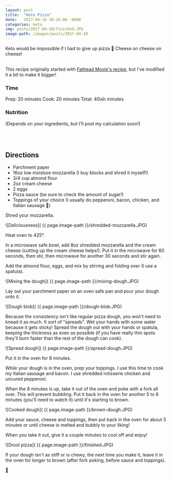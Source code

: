 ```yaml
---
layout: post
title:  "Keto Pizza"
date:   2017-04-10 10:16:00 -0600
categories: keto
img: posts/2017-04-10/finished.JPG
image-path: /images/posts/2017-04-10
---
```


Keto would be impossible if I had to give up pizza 🍕 Cheese on cheese on cheese!
<br/><br/>

This recipe originally started with [Fathead Movie's recipe](http://www.fathead-movie.com/index.php/2013/06/30/weekend-bonus-the-older-brothers-oldest-sons-faux-carb-pizza/), but I've modified it a bit to make it bigger! 

### Time

Prep: 20 minutes
Cook: 20 minutes
Total: 40ish minutes


### Nutrition 

(Depends on your ingredients, but I'll post my calculation soon!)

<br /><br />

## Directions

* Parchment paper
* 16oz low moisture mozzarella (I buy blocks and shred it myself!)
* 3/4 cup almond flour
* 2oz cream cheese
* 2 eggs
* Pizza sauce (be sure to check the amount of sugar!)
* Toppings of your choice (I usually do pepperoni, bacon, chicken, and Italian sausage 🤤) 

Shred your mozzarella.

![Deliciousness]( {{ page.image-path }}/shredded-mozzarella.JPG)

Heat oven to 425°.

In a microwave safe bowl, add 8oz shredded mozzarella and the cream cheese (cutting up the cream cheese helps!). Put it in the microwave for 60 seconds, then stir, then microwave for another 30 seconds and stir again. 

Add the almond flour, eggs, and mix by stirring and folding over (I use a spatula).

![Mixing the dough]( {{ page.image-path }}/mixing-dough.JPG)

Lay out your parchment paper on an oven safe pan and pour your dough onto it.

![Dough blob]( {{ page.image-path }}/dough-blob.JPG)

Because the consistency isn't like regular pizza dough, you won't need to knead it as much. It sort of "spreads". Wet your hands with some water because it gets sticky! Spread the dough out with your hands or spatula, keeping the thickness as even as possible (if you have really thin spots they'll burn faster than the rest of the dough can cook). 

![Spread dough]( {{ page.image-path }}/spread-dough.JPG)

Put it in the oven for 8 minutes. 

While your dough is in the oven, prep your toppings. I use this time to cook my Italian sausage and bacon. I use shredded rotisserie chicken and uncured pepperoni. 

When the 8 minutes is up, take it out of the oven and poke with a fork all over. This will prevent bubbling. Put it back in the oven for another 5 to 8 minutes (you'll need to watch it) until it's starting to brown. 

![Cooked dough]( {{ page.image-path }}/brown-dough.JPG) 

Add your sauce, cheese and toppings, then put back in the oven for about 5 minutes or until cheese is melted and bubbly to your liking! 

When you take it out, give it a couple minutes to cool off and enjoy! 

![Drool pizza]( {{ page.image-path }}/finished.JPG)

If your dough isn't as stiff or is chewy, the next time you make it, leave it in the oven for longer to brown (after fork poking, before sauce and toppings).  

🍕